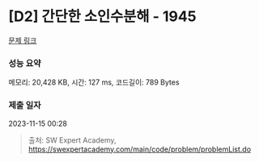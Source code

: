 # [D2] 간단한 소인수분해 - 1945 

[문제 링크](https://swexpertacademy.com/main/code/problem/problemDetail.do?contestProbId=AV5Pl0Q6ANQDFAUq) 

### 성능 요약

메모리: 20,428 KB, 시간: 127 ms, 코드길이: 789 Bytes

### 제출 일자

2023-11-15 00:28



> 출처: SW Expert Academy, https://swexpertacademy.com/main/code/problem/problemList.do